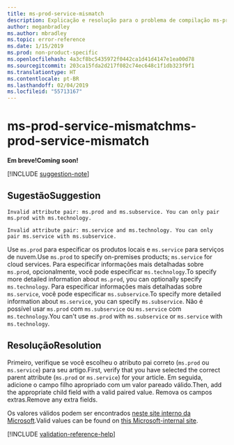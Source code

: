 ```yaml
---
title: ms-prod-service-mismatch
description: Explicação e resolução para o problema de compilação ms-prod-service-mismatch de Docs
author: meganbradley
ms.author: mbradley
ms.topic: error-reference
ms.date: 1/15/2019
ms.prod: non-product-specific
ms.openlocfilehash: 4a3cf8bc5435972f0442ca1d41d4147e1ea00d78
ms.sourcegitcommit: 203ca15fda2d217f082c74ec648c1f1db323f9f1
ms.translationtype: HT
ms.contentlocale: pt-BR
ms.lasthandoff: 02/04/2019
ms.locfileid: "55713167"
---
```

# <a name="ms-prod-service-mismatch"></a><span data-ttu-id="8d336-103">ms-prod-service-mismatch</span><span class="sxs-lookup"><span data-stu-id="8d336-103">ms-prod-service-mismatch</span></span>

<span data-ttu-id="8d336-104">**Em breve!**</span><span class="sxs-lookup"><span data-stu-id="8d336-104">**Coming soon!**</span></span>

[!INCLUDE [suggestion-note](includes/suggestion-note.md)]

## <a name="suggestion"></a><span data-ttu-id="8d336-105">Sugestão</span><span class="sxs-lookup"><span data-stu-id="8d336-105">Suggestion</span></span>

`Invalid attribute pair: ms.prod and ms.subservice. You can only pair ms.prod with ms.technology.`

`Invalid attribute pair: ms.service and ms.technology. You can only pair ms.service with ms.subservice.`

<span data-ttu-id="8d336-106">Use `ms.prod` para especificar os produtos locais e `ms.service` para serviços de nuvem.</span><span class="sxs-lookup"><span data-stu-id="8d336-106">Use `ms.prod` to specify on-premises products; `ms.service` for cloud services.</span></span> <span data-ttu-id="8d336-107">Para especificar informações mais detalhadas sobre `ms.prod`, opcionalmente, você pode especificar `ms.technology`.</span><span class="sxs-lookup"><span data-stu-id="8d336-107">To specify more detailed information about `ms.prod`, you can optionally specify `ms.technology`.</span></span> <span data-ttu-id="8d336-108">Para especificar informações mais detalhadas sobre `ms.service`, você pode especificar `ms.subservice`.</span><span class="sxs-lookup"><span data-stu-id="8d336-108">To specify more detailed information about `ms.service`, you can specify `ms.subservice`.</span></span> <span data-ttu-id="8d336-109">Não é possível usar `ms.prod` com `ms.subservice` ou `ms.service` com `ms.technology`.</span><span class="sxs-lookup"><span data-stu-id="8d336-109">You can't use `ms.prod` with `ms.subservice` or `ms.service` with `ms.technology`.</span></span>

## <a name="resolution"></a><span data-ttu-id="8d336-110">Resolução</span><span class="sxs-lookup"><span data-stu-id="8d336-110">Resolution</span></span>

<span data-ttu-id="8d336-111">Primeiro, verifique se você escolheu o atributo pai correto (`ms.prod` ou `ms.service`) para seu artigo.</span><span class="sxs-lookup"><span data-stu-id="8d336-111">First, verify that you have selected the correct parent attribute (`ms.prod` or `ms.service`) for your article.</span></span> <span data-ttu-id="8d336-112">Em seguida, adicione o campo filho apropriado com um valor pareado válido.</span><span class="sxs-lookup"><span data-stu-id="8d336-112">Then, add the appropriate child field with a valid paired value.</span></span> <span data-ttu-id="8d336-113">Remova os campos extras.</span><span class="sxs-lookup"><span data-stu-id="8d336-113">Remove any extra fields.</span></span>

<span data-ttu-id="8d336-114">Os valores válidos podem ser encontrados [neste site interno da Microsoft](https://docsmetadatatool.azurewebsites.net/whitelists).</span><span class="sxs-lookup"><span data-stu-id="8d336-114">Valid values can be found on [this Microsoft-internal site](https://docsmetadatatool.azurewebsites.net/whitelists).</span></span>

<!--make sure to add this file to your includes folder and verify the path-->
[!INCLUDE [validation-reference-help](includes/validation-reference-help.md)]
